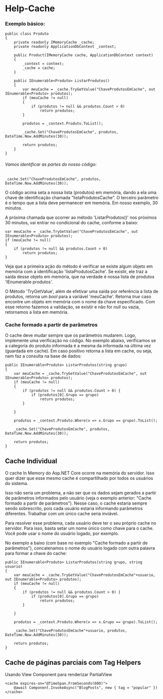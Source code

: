# Help-Cache

### Exemplo básico:
```
public class Produto
{
    private readonly IMemoryCache _cache;
    private readonly ApplicationDbContext _context;
    
    public Product(IMemoryCache cache, ApplicationDbContext context)
    {
        _context = context;
        _cache = cache;
    }
    
    public IEnumerable<Produto> ListarProdutos()
    {       
        var meuCache = _cache.TryGetValue("ChaveProdutosEmCache", out IEnumerable<Produto> produtos);
        if (meuCache != null)
        {
            if (produtos != null && produtos.Count > 0)
                return produtos;                     
        }
        
        produtos = _context.Produto.ToList();
        
        _cache.Set("ChaveProdutosEmCache", produtos, DateTime.Now.AddMinutes(30));       
        
        return produtos;        
    }
}
```

###### Vamos identificar as partes do nosso código:
```
_cache.Set("ChaveProdutosEmCache", produtos, DateTime.Now.AddMinutes(30));   
```
O código acima seta a nossa lista (produtos) em memória, dando a ela uma chave de identificação chamada "listaProdutosCache".
O terceiro parâmetro é o tempo que a lista deve permanecer em memória. Em nosso exemplo, 30 minutos. 


A próxima chamada que ocorrer ao método 'ListarProdutos()' nos próximos 30 minutos, vai entrar no condicional do cache, conforme a baixo:

```
var meuCache = _cache.TryGetValue("ChaveProdutosEmCache", out IEnumerable<Produto> produtos);
if (meuCache != null)
{
    if (produtos != null && produtos.Count > 0)
        return produtos;                     
}
```
Veja que a primeira ação do método é verificar se existe algum objeto em memória com a identificação 'listaProdutosCache'. Se existir, ele traz a saída desse objeto em 
memória, que na verdade é nossa lista de produtos 'IEnumerable<Produto> produtos'.
    
O Método 'TryGetValue', além de efetivar uma saída por referência a lista de produtos, retorna um _bool_ para a variável 'meuCache'. Retorna _true_ caso encontre um objeto 
em memória com o nome da chave especificado. Com esse retorno fazemos a validação, se existir e não for _null_ ou vazia, retornamos a lista em memória.



### Cache formado a partir de parâmetros
O cache deve mudar sempre que os parâmetros mudarem. Logo, implemente uma verificação no código. No exemplo abaixo, verificamos se a categoria do produto informada é a mesma 
da informada na última vez (guardada em cache). Em caso positivo retorna a lista em cache, ou seja, nem faz a consulta na base de dados:
```
public IEnumerable<Produto> ListarProdutos(string grupo)
{       
    var meuCache = _cache.TryGetValue("ChaveProdutosEmCache", out IEnumerable<Produto> produtos);
    if (meuCache != null)
    {
        if (produtos != null && produtos.Count > 0) {            
            if (produtos[0].Grupo == grupo)
                return produtos;                
        }

    }

    produtos = _context.Produto.Where(x => x.Grupo == grupo).ToList();

    _cache.Set("ChaveProdutosEmCache", produtos, DateTime.Now.AddMinutes(30));       

    return produtos;        
}

```


## Cache Individual

O cache In Memory do Asp.NET Core ocorre na memória do servidor. Isso quer dizer que esse mesmo cache é compartilhado por todos os usuários do sistema. 

Isso não seria um problema, a não ser que os dados sejam gerados a partir de parâmetros informados pelo usuário (veja o exemplo anterior: "Cache formado a partir de parâmetros"). Nesse caso, o cache estaria sempre sendo sobrescrito, pois cada usuário estaria informando parâmetros diferentes. Trabalhar com um único cache seria 
inviável.

Para resolver esse problema, cada usuário deve ter o seu próprio cache no servidor. Para isso, basta setar um nome único como chave para o cache. Você pode usar o nome do usuário logado, por exemplo. 

No exemplo a baixo (com base no exemplo "Cache formado a partir de parâmetros"), concatenamos o nome do usuário logado com outra palavra para formar a chave do cache:
```
public IEnumerable<Produto> ListarProdutos(string grupo, string usuario)
{       
    var meuCache = _cache.TryGetValue("ChaveProdutosEmCache"+usuario, out IEnumerable<Produto> produtos);
    if (meuCache != null)
    {
        if (produtos != null && produtos.Count > 0) {            
            if (produtos[0].Grupo == grupo)
                return produtos;                
        }

    }

    produtos = _context.Produto.Where(x => x.Grupo == grupo).ToList();

    _cache.Set("ChaveProdutosEmCache"+usuario, produtos, DateTime.Now.AddMinutes(30));       

    return produtos;        
}
```



## Cache de páginas parciais com Tag Helpers
Usando View Component para renderizar PartialView
```
<cache expires-on="@TimeSpan.FromSeconds(600)">
    @await Component.InvokeAsync("BlogPosts", new { tag = "popular" })
</cache>
```
